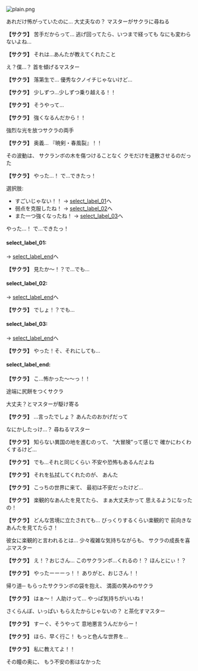 
![plain.png](../images/backgrounds/plain.png)

あれだけ怖がっていたのに…
大丈夫なの？
マスターがサクラに尋ねる

**【サクラ】**
苦手だからって…
逃げ回ってたら、いつまで経っても
なにも変わらないよね…

**【サクラ】**
それは…あんたが教えてくれたこと

え？僕…？
首を傾げるマスター

**【サクラ】**
落第生で…
優秀なクノイチじゃないけど…

**【サクラ】**
少しずつ…少しずつ乗り越える！！

**【サクラ】**
そうやって…

**【サクラ】**
強くなるんだから！！

強烈な光を放つサクラの両手

**【サクラ】**
奥義…
『暁剣・春風裂』！！

その波動は、
サクランボの木を傷つけることなく
クモだけを退散させるのだった

**【サクラ】**
やった…！
で…できたっ！

選択肢:
- すごいじゃない！！ → [select_label_01](#select_label_01)へ
- 弱点を克服したね！ → [select_label_02](#select_label_02)へ
- また一つ強くなったね！ → [select_label_03](#select_label_03)へ

やった…！
で…できたっ！

#### select_label_01:
 → [select_label_end](#select_label_end)へ

**【サクラ】**
見たか～！？で…でも…

#### select_label_02:
 → [select_label_end](#select_label_end)へ

**【サクラ】**
でしょ！？でも…

#### select_label_03:
 → [select_label_end](#select_label_end)へ

**【サクラ】**
やった！そ、それにしても…

#### select_label_end:

**【サクラ】**
こ…怖かった～～っ！！

途端に尻餅をつくサクラ

大丈夫？とマスターが駆け寄る

**【サクラ】**
…言ったでしょ？
あんたのおかげだって

なにかしたっけ…？
尋ねるマスター

**【サクラ】**
知らない異国の地を進むのって、
“大冒険”って感じで
確かにわくわくするけど…

**【サクラ】**
でも…それと同じくらい
不安や恐怖もあるんだよね

**【サクラ】**
それを払拭してくれたのが、
あんた

**【サクラ】**
こっちの世界に来て、
最初は不安だったけど…

**【サクラ】**
楽観的なあんたを見てたら、
まぁ大丈夫かって
思えるようになったの！

**【サクラ】**
どんな苦境に立たされても…
びっくりするくらい楽観的で
前向きなあんたを見てたらさ！

彼女に楽観的と言われるとは…
少々複雑な気持ちながらも、
サクラの成長を喜ぶマスター

**【サクラ】**
え！？おじさん…
このサクランボ…くれるの！？
ほんとにぃ！？

**【サクラ】**
やったーーーっ！！
ありがと、おじさん！！

帰り道─
もらったサクランボの袋を抱え、
満面の笑みのサクラ

**【サクラ】**
はぁ～！
人助けって…
やっぱ気持ちがいいね！

さくらんぼ、いっぱい
もらえたからじゃないの？
と茶化すマスター

**【サクラ】**
すーぐ、そうやって
意地悪言うんだからー！

**【サクラ】**
ほら、早く行こ！
もっと色んな世界を…

**【サクラ】**
私に教えてよ！！

その瞳の奥に、
もう不安の影はなかった

